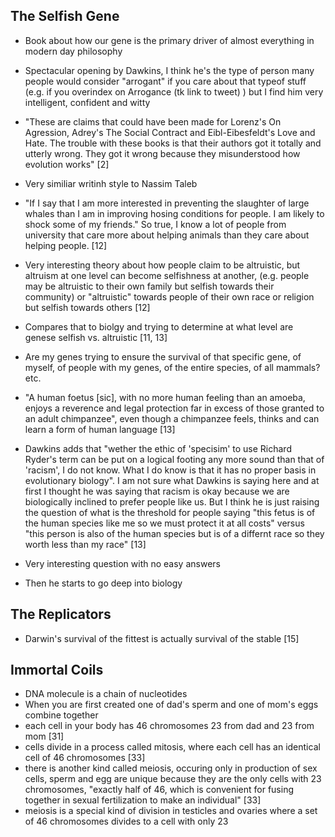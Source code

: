 ## The Selfish Gene

- Book about how our gene is the primary driver of almost everything in modern day philosophy
- Spectacular opening by Dawkins, I think he's the type of person many people would consider "arrogant" if you care about that typeof stuff (e.g. if you overindex on Arrogance (tk link to tweet) )  but I find him very intelligent, confident and witty
- "These are claims that could have been made for Lorenz's On Agression, Adrey's The Social Contract and Eibl-Eibesfeldt's Love and Hate. The trouble with these books is that their authors got it totally and utterly wrong. They got it wrong because they misunderstood how evolution works" [2]
- Very similiar writinh style to Nassim Taleb
- "If I say that I am more interested in preventing the slaughter of large whales than I am in improving hosing conditions for people. I am likely to shock some of my friends." So true, I know a lot of people from university that care more about helping animals than they care about helping people. [12]
- Very interesting theory about how people claim to be altruistic, but altruism at one level can become selfishness at another, (e.g. people may be altruistic to their own family but selfish towards their community) or "altruistic" towards people of their own race or religion but selfish towards others [12]
- Compares that to biolgy and trying to determine at what level are genese selfish vs. altruistic [11, 13]
- Are my genes trying to ensure the survival of that specific gene, of myself, of people with my genes, of the entire species, of all mammals? etc.
- "A human foetus [sic], with no more human feeling than an amoeba, enjoys a reverence and legal protection far in excess of those granted to an adult chimpanzee", even though a chimpanzee feels, thinks and can learn a form of human language [13]
- Dawkins adds that "wether the ethic of 'specisim' to use Richard Ryder's term can be put on a logical footing any more sound than that of 'racism', I do not know. What I do know is that it has no proper basis in evolutionary biology". I am not sure what Dawkins is saying here and at first I thought he was saying that racism is okay because we are biologically inclined to prefer people like us. But I think he is just raising the question of what is the threshold for people saying "this fetus is of the human species like me so we must protect it at all costs" versus 
"this person is also of the human species but is of a differnt race so they worth less than my race" [13]
- Very interesting question with no easy answers

- Then he starts to go deep into biology
## The Replicators
- Darwin's survival of the fittest is actually survival of the stable [15]


## Immortal Coils
- DNA molecule is a chain of nucleotides
- When you are first created one of dad's sperm and one of mom's eggs combine together
- each cell in your body has 46 chromosomes 23 from dad and 23 from mom [31]
- cells divide in a process called mitosis, where each cell has an identical cell of 46 chromosomes [33]
- there is another kind called meiosis, occuring only in production of sex cells, sperm and egg are unique because they are the only cells with 23 chromosomes, "exactly half of 46, which is convenient for fusing together in sexual fertilization to make an individual" [33]
- meiosis is a special kind of division in testicles and ovaries where a set of 46 chromosomes divides to a cell with only 23

